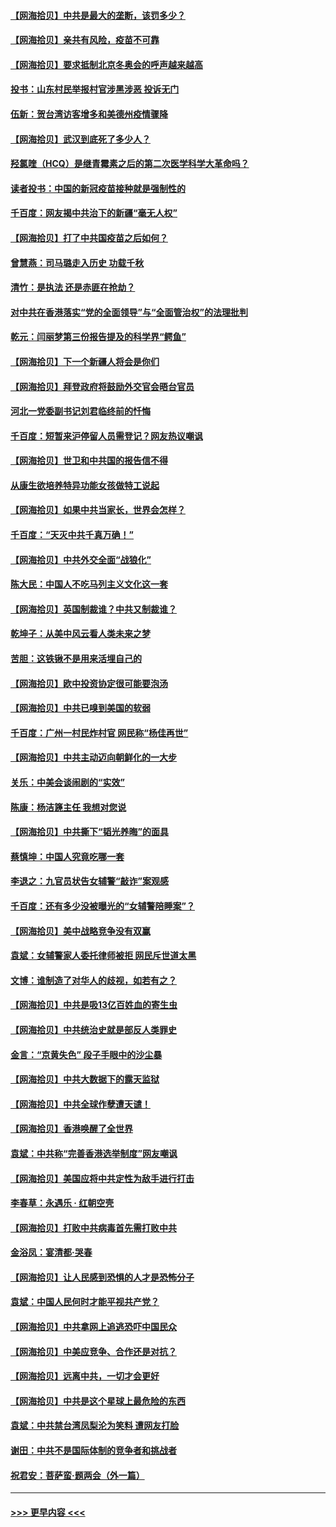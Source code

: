 #### [【网海拾贝】中共是最大的垄断，该罚多少？](../pages/nsc993/n12874006.md?t=04122101) 
#### [【网海拾贝】亲共有风险，疫苗不可靠](../pages/nsc993/n12872224.md?t=04122101) 
#### [【网海拾贝】要求抵制北京冬奥会的呼声越来越高](../pages/nsc993/n12868962.md?t=04122101) 
#### [投书：山东村民举报村官涉黑涉恶 投诉无门](../pages/nsc993/n12869726.md?t=04122101) 
#### [伍新：贺台湾访客增多和美德州疫情骤降](../pages/nsc993/n12865651.md?t=04122101) 
#### [【网海拾贝】武汉到底死了多少人？](../pages/nsc993/n12863707.md?t=04122101) 
#### [羟氯喹（HCQ）是继青霉素之后的第二次医学科学大革命吗？](../pages/nsc993/n12638564.md?t=04122101) 
#### [读者投书：中国的新冠疫苗接种就是强制性的](../pages/nsc993/n12859932.md?t=04122101) 
#### [千百度：网友揭中共治下的新疆“毫无人权”](../pages/nsc993/n12858385.md?t=04122101) 
#### [【网海拾贝】打了中共国疫苗之后如何？](../pages/nsc993/n12857866.md?t=04122101) 
#### [曾慧燕：司马璐走入历史 功载千秋](../pages/nsc993/n12856996.md?t=04122101) 
#### [清竹：是执法 还是赤匪在抢劫？](../pages/nsc993/n12856952.md?t=04122101) 
#### [对中共在香港落实“党的全面领导”与“全面管治权”的法理批判](../pages/nsc993/n12856929.md?t=04122101) 
#### [乾元：闫丽梦第三份报告提及的科学界“鳄鱼”](../pages/nsc993/n12855985.md?t=04122101) 
#### [【网海拾贝】下一个新疆人将会是你们](../pages/nsc993/n12855864.md?t=04122101) 
#### [【网海拾贝】拜登政府将鼓励外交官会晤台官员](../pages/nsc993/n12853615.md?t=04122101) 
#### [河北一党委副书记刘君临终前的忏悔](../pages/nsc993/n12849420.md?t=04122101) 
#### [千百度：短暂来沪停留人员需登记？网友热议嘲讽](../pages/nsc993/n12853497.md?t=04122101) 
#### [【网海拾贝】世卫和中共国的报告信不得](../pages/nsc993/n12850902.md?t=04122101) 
#### [从康生欲培养特异功能女孩做特工说起](../pages/nsc993/n12849289.md?t=04122101) 
#### [【网海拾贝】如果中共当家长，世界会怎样？](../pages/nsc993/n12848436.md?t=04122101) 
#### [千百度：“天灭中共千真万确！”](../pages/nsc993/n12845659.md?t=04122101) 
#### [【网海拾贝】中共外交全面“战狼化”](../pages/nsc993/n12845607.md?t=04122101) 
#### [陈大民：中国人不吃马列主义文化这一套](../pages/nsc993/n12842496.md?t=04122101) 
#### [【网海拾贝】英国制裁谁？中共又制裁谁？](../pages/nsc993/n12840909.md?t=04122101) 
#### [乾坤子：从美中风云看人类未来之梦](../pages/nsc993/n12840590.md?t=04122101) 
#### [苦胆：这铁锹不是用来活埋自己的](../pages/nsc993/n12839512.md?t=04122101) 
#### [【网海拾贝】欧中投资协定很可能要泡汤](../pages/nsc993/n12835122.md?t=04122101) 
#### [【网海拾贝】中共已嗅到美国的软弱](../pages/nsc993/n12832411.md?t=04122101) 
#### [千百度：广州一村民炸村官 网民称“杨佳再世”](../pages/nsc993/n12832380.md?t=04122101) 
#### [【网海拾贝】中共主动迈向朝鲜化的一大步](../pages/nsc993/n12829887.md?t=04122101) 
#### [关乐：中美会谈闹剧的“实效”](../pages/nsc993/n12826698.md?t=04122101) 
#### [陈康：杨洁篪主任  我想对您说](../pages/nsc993/n12826609.md?t=04122101) 
#### [【网海拾贝】中共撕下“韬光养晦”的面具](../pages/nsc993/n12826459.md?t=04122101) 
#### [蔡慎坤：中国人究竟吃哪一套](../pages/nsc993/n12826010.md?t=04122101) 
#### [李退之：九官员状告女辅警“敲诈”案观感](../pages/nsc993/n12823984.md?t=04122101) 
#### [千百度：还有多少没被曝光的“女辅警陪睡案”？](../pages/nsc993/n12822136.md?t=04122101) 
#### [【网海拾贝】美中战略竞争没有双赢](../pages/nsc993/n12822105.md?t=04122101) 
#### [袁斌：女辅警家人委托律师被拒 网民斥世道太黑](../pages/nsc993/n12822004.md?t=04122101) 
#### [文博：谁制造了对华人的歧视，如若有之？](../pages/nsc993/n12821635.md?t=04122101) 
#### [【网海拾贝】中共是吸13亿百姓血的寄生虫](../pages/nsc993/n12819191.md?t=04122101) 
#### [【网海拾贝】中共统治史就是部反人类罪史](../pages/nsc993/n12816738.md?t=04122101) 
#### [金言：“京黄失色” 段子手眼中的沙尘暴](../pages/nsc993/n12815700.md?t=04122101) 
#### [【网海拾贝】中共大数据下的露天监狱](../pages/nsc993/n12811075.md?t=04122101) 
#### [【网海拾贝】中共全球作孽遭天谴！](../pages/nsc993/n12810258.md?t=04122101) 
#### [【网海拾贝】香港唤醒了全世界](../pages/nsc993/n12809100.md?t=04122101) 
#### [袁斌：中共称“完善香港选举制度”网友嘲讽](../pages/nsc993/n12808994.md?t=04122101) 
#### [【网海拾贝】美国应将中共定性为敌手进行打击](../pages/nsc993/n12806870.md?t=04122101) 
#### [李春草：永遇乐 · 红朝空壳](../pages/nsc993/n12805365.md?t=04122101) 
#### [【网海拾贝】打败中共病毒首先需打败中共](../pages/nsc993/n12803930.md?t=04122101) 
#### [金浴凤：宴清都‧哭春](../pages/nsc993/n12801601.md?t=04122101) 
#### [【网海拾贝】让人民感到恐惧的人才是恐怖分子](../pages/nsc993/n12799347.md?t=04122101) 
#### [袁斌：中国人民何时才能平视共产党？](../pages/nsc993/n12799306.md?t=04122101) 
#### [【网海拾贝】中共拿网上追逃恐吓中国民众](../pages/nsc993/n12796905.md?t=04122101) 
#### [【网海拾贝】中美应竞争、合作还是对抗？](../pages/nsc993/n12794675.md?t=04122101) 
#### [【网海拾贝】远离中共，一切才会更好](../pages/nsc993/n12793572.md?t=04122101) 
#### [【网海拾贝】中共是这个星球上最危险的东西](../pages/nsc993/n12791400.md?t=04122101) 
#### [袁斌：中共禁台湾凤梨沦为笑料 遭网友打脸](../pages/nsc993/n12791335.md?t=04122101) 
#### [谢田：中共不是国际体制的竞争者和挑战者](../pages/nsc993/n12791212.md?t=04122101) 
#### [祝君安：菩萨蛮·题两会（外一篇）](../pages/nsc993/n12786801.md?t=04122101) 

----
#### [ >>> 更早内容 <<< ](../indexes/nsc993-earlier.md)
